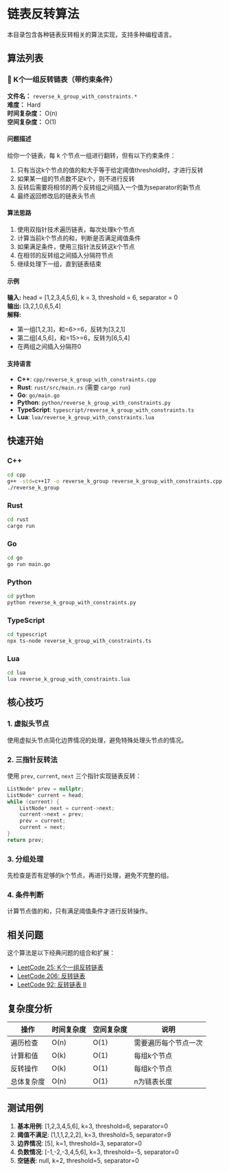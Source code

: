 # 链表反转算法

本目录包含各种链表反转相关的算法实现，支持多种编程语言。

## 算法列表

### 🔄 K个一组反转链表（带约束条件）
**文件名：** `reverse_k_group_with_constraints.*`  
**难度：** Hard  
**时间复杂度：** O(n)  
**空间复杂度：** O(1)

#### 问题描述
给你一个链表，每 k 个节点一组进行翻转，但有以下约束条件：
1. 只有当这k个节点的值的和大于等于给定阈值threshold时，才进行反转
2. 如果某一组的节点数不足k个，则不进行反转
3. 反转后需要将相邻的两个反转组之间插入一个值为separator的新节点
4. 最终返回修改后的链表头节点

#### 算法思路
1. 使用双指针技术遍历链表，每次处理k个节点
2. 计算当前k个节点的和，判断是否满足阈值条件
3. 如果满足条件，使用三指针法反转这k个节点
4. 在相邻的反转组之间插入分隔符节点
5. 继续处理下一组，直到链表结束

#### 示例
**输入:** head = [1,2,3,4,5,6], k = 3, threshold = 6, separator = 0  
**输出:** [3,2,1,0,6,5,4]  
**解释:** 
- 第一组[1,2,3]，和=6>=6，反转为[3,2,1]
- 第二组[4,5,6]，和=15>=6，反转为[6,5,4]  
- 在两组之间插入分隔符0

#### 支持语言
- **C++**: `cpp/reverse_k_group_with_constraints.cpp`
- **Rust**: `rust/src/main.rs` (需要 `cargo run`)
- **Go**: `go/main.go`
- **Python**: `python/reverse_k_group_with_constraints.py`
- **TypeScript**: `typescript/reverse_k_group_with_constraints.ts`
- **Lua**: `lua/reverse_k_group_with_constraints.lua`

## 快速开始

### C++
```bash
cd cpp
g++ -std=c++17 -o reverse_k_group reverse_k_group_with_constraints.cpp
./reverse_k_group
```

### Rust
```bash
cd rust
cargo run
```

### Go
```bash
cd go
go run main.go
```

### Python
```bash
cd python
python reverse_k_group_with_constraints.py
```

### TypeScript
```bash
cd typescript
npx ts-node reverse_k_group_with_constraints.ts
```

### Lua
```bash
cd lua
lua reverse_k_group_with_constraints.lua
```

## 核心技巧

### 1. 虚拟头节点
使用虚拟头节点简化边界情况的处理，避免特殊处理头节点的情况。

### 2. 三指针反转法
使用 `prev`, `current`, `next` 三个指针实现链表反转：
```cpp
ListNode* prev = nullptr;
ListNode* current = head;
while (current) {
    ListNode* next = current->next;
    current->next = prev;
    prev = current;
    current = next;
}
return prev;
```

### 3. 分组处理
先检查是否有足够的k个节点，再进行处理，避免不完整的组。

### 4. 条件判断
计算节点值的和，只有满足阈值条件才进行反转操作。

## 相关问题

这个算法是以下经典问题的组合和扩展：
- [LeetCode 25: K个一组反转链表](https://leetcode.com/problems/reverse-nodes-in-k-group/)
- [LeetCode 206: 反转链表](https://leetcode.com/problems/reverse-linked-list/)
- [LeetCode 92: 反转链表 II](https://leetcode.com/problems/reverse-linked-list-ii/)

## 复杂度分析

| 操作 | 时间复杂度 | 空间复杂度 | 说明 |
|------|------------|------------|------|
| 遍历检查 | O(n) | O(1) | 需要遍历每个节点一次 |
| 计算和值 | O(k) | O(1) | 每组k个节点 |
| 反转操作 | O(k) | O(1) | 每组k个节点 |
| 总体复杂度 | O(n) | O(1) | n为链表长度 |

## 测试用例

1. **基本用例**: [1,2,3,4,5,6], k=3, threshold=6, separator=0
2. **阈值不满足**: [1,1,1,2,2,2], k=3, threshold=5, separator=9  
3. **边界情况**: [5], k=1, threshold=3, separator=0
4. **负数情况**: [-1,-2,-3,4,5,6], k=3, threshold=-5, separator=0
5. **空链表**: null, k=2, threshold=5, separator=0
